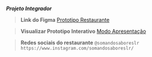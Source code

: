 ***Projeto Integrador***
> **Link do Figma**
> [Prototipo Restaurante](https://www.figma.com/file/2A9eoztwnfrPBTw6hseSd1/Untitled?type=design&node-id=0-1&mode=design&t=u4yjprx9qSJ5NwjY-0)

> **Visualizar Prototipo Interativo**
> [Modo Apresentação](https://www.figma.com/proto/2A9eoztwnfrPBTw6hseSd1/Untitled?type=design&node-id=224-2&t=eHOcuu5HRKBhWcSA-0&scaling=contain&page-id=0%3A1&starting-point-node-id=10%3A6&show-proto-sidebar=1)


> **Redes sociais do restaurante**
> `@somandosaboreslr`
`https://www.instagram.com/somandosaboreslr/`
